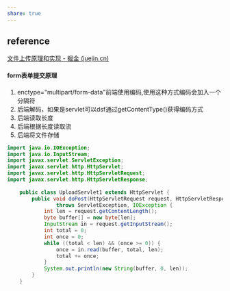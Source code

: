 ```yaml
---
share: true
---
```



## reference 
[文件上传原理和实现 - 掘金 (juejin.cn)](https://juejin.cn/post/6844903794472386574)
#### form表单提交原理
1. enctype="multipart/form-data"前端使用编码,使用这种方式编码会加入一个分隔符
2. 后端解码，如果是servlet可以dsf通过getContentType()获得编码方式
3. 后端读取长度
4. 后端根据长度读取流
5. 后端将文件存储
```java 
import java.io.IOException;  
import java.io.InputStream;  
import javax.servlet.ServletException;  
import javax.servlet.http.HttpServlet;  
import javax.servlet.http.HttpServletRequest;  
import javax.servlet.http.HttpServletResponse;  
  
    public class UploadServlet1 extends HttpServlet {  
        public void doPost(HttpServletRequest request, HttpServletResponse response)  
                throws ServletException, IOException {  
            int len = request.getContentLength();  
            byte buffer[] = new byte[len];  
            InputStream in = request.getInputStream();  
            int total = 0;  
            int once = 0;  
            while ((total < len) && (once >= 0)) {  
                once = in.read(buffer, total, len);  
                total += once;  
            }  
            System.out.println(new String(buffer, 0, len));  
        }  
    }
```